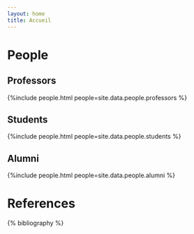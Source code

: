 ```yaml
---
layout: home
title: Accueil
---
```


<meta name="keywords" content="Université Laval, DAMAS, ulaval"/>


# People
## Professors
{%include people.html people=site.data.people.professors %}

## Students
{%include people.html people=site.data.people.students %}

## Alumni
{%include people.html people=site.data.people.alumni %}

# References

{% bibliography %}
